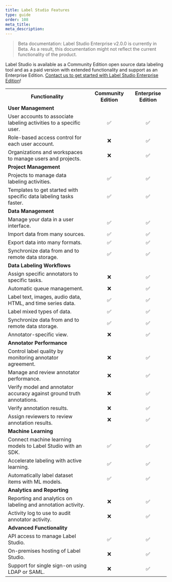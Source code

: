 ```yaml
---
title: Label Studio Features
type: guide
order: 108
meta_title: 
meta_description: 
---
```


> Beta documentation: Label Studio Enterprise v2.0.0 is currently in Beta. As a result, this documentation might not reflect the current functionality of the product.

Label Studio is available as a Community Edition open source data labeling tool and as a paid version with extended functionality and support as an Enterprise Edition. [Contact us to get started with Label Studio Enterprise Edition](https://heartex.com/)! 


<table>
  <tr>
    <th>Functionality</th>
    <th>Community Edition</th>
    <th>Enterprise Edition</th>
  </tr>
  <tr>
    <td colspan="3"><b>User Management</b></td>
  </tr>
  <tr>
    <td>User accounts to associate labeling activities to a specific user.</td>
    <td style="text-align:center">✅</td>
    <td style="text-align:center">✅</td>
  </tr>
  <tr>
    <td>Role-based access control for each user account.</td>
    <td style="text-align:center">❌</td>
    <td style="text-align:center">✅</td>
  </tr>
  <tr>
    <td>Organizations and workspaces to manage users and projects.</td>
    <td style="text-align:center">❌</td>
    <td style="text-align:center">✅</td>
  </tr>
  <tr>
    <td colspan="3"><b>Project Management</b></td>
  </tr>
  <tr>
    <td>Projects to manage data labeling activities.</td>
    <td style="text-align:center">✅</td>
    <td style="text-align:center">✅</td>
  </tr>
  <tr>
    <td>Templates to get started with specific data labeling tasks faster.</td>
    <td style="text-align:center">✅</td>
    <td style="text-align:center">✅</td>
  </tr>
  <tr>
    <td colspan="3"><b>Data Management</b></td>
  </tr>
  <tr>
    <td>Manage your data in a user interface.</td>
    <td style="text-align:center">✅</td>
    <td style="text-align:center">✅</td>
  </tr>
  <tr>
    <td>Import data from many sources.</td>
    <td style="text-align:center">✅</td>
    <td style="text-align:center">✅</td>
  </tr>
  <tr>
    <td>Export data into many formats. </td>
    <td style="text-align:center">✅</td>
    <td style="text-align:center">✅</td>
  </tr>
  <tr>
    <td>Synchronize data from and to remote data storage.</td>
    <td style="text-align:center">✅</td>
    <td style="text-align:center">✅</td>
  </tr>
  <tr>
    <td colspan="3"><b>Data Labeling Workflows</b></td>
  </tr>
  <tr>
    <td>Assign specific annotators to specific tasks.</td>
    <td style="text-align:center">❌</td>
    <td style="text-align:center">✅</td>
  </tr>
  <tr>
    <td>Automatic queue management.</td>
    <td style="text-align:center">❌</td>
    <td style="text-align:center">✅</td>
  </tr>
  <tr>
    <td>Label text, images, audio data, HTML, and time series data.</td>
    <td style="text-align:center">✅</td>
    <td style="text-align:center">✅</td>
  </tr>
  <tr>
    <td>Label mixed types of data.</td>
    <td style="text-align:center">✅</td>
    <td style="text-align:center">✅</td>
  </tr>
  <tr>
    <td>Synchronize data from and to remote data storage.</td>
    <td style="text-align:center">✅</td>
    <td style="text-align:center">✅</td>
  </tr>
  <tr>
    <td>Annotator-specific view.</td>
    <td style="text-align:center">❌</td>
    <td style="text-align:center">✅</td>
  </tr>
  <tr>
    <td colspan="3"><b>Annotator Performance</b></td>
  </tr>
  <tr>
    <td>Control label quality by monitoring annotator agreement.</td>
    <td style="text-align:center">❌</td>
    <td style="text-align:center">✅</td>
  </tr>
  <tr>
    <td>Manage and review annotator performance.</td>
    <td style="text-align:center">❌</td>
    <td style="text-align:center">✅</td>
  </tr>
  <tr>
    <td>Verify model and annotator accuracy against ground truth annotations.</td>
    <td style="text-align:center">❌</td>
    <td style="text-align:center">✅</td>
  </tr>
  <tr>
    <td>Verify annotation results.</td>
    <td style="text-align:center">❌</td>
    <td style="text-align:center">✅</td>
  </tr>
  <tr>
    <td>Assign reviewers to review annotation results.</td>
    <td style="text-align:center">❌</td>
    <td style="text-align:center">✅</td>
  </tr>
  <tr>
    <td colspan="3"><b>Machine Learning</b></td>
  </tr>
  <tr>
    <td>Connect machine learning models to Label Studio with an SDK.</td>
    <td style="text-align:center">✅</td>
    <td style="text-align:center">✅</td>
  </tr>
  <tr>
    <td>Accelerate labeling with active learning.</td>
    <td style="text-align:center">✅</td>
    <td style="text-align:center">✅</td>
  </tr>
  <tr>
    <td>Automatically label dataset items with ML models.</td>
    <td style="text-align:center">✅</td>
    <td style="text-align:center">✅</td>
  </tr>
  <tr>
    <td colspan="3"><b>Analytics and Reporting</b></td>
  </tr>
  <tr>
    <td>Reporting and analytics on labeling and annotation activity.</td>
    <td style="text-align:center">❌</td>
    <td style="text-align:center">✅</td>
  </tr>
  <tr>
    <td>Activity log to use to audit annotator activity.</td>
    <td style="text-align:center">❌</td>
    <td style="text-align:center">✅</td>
  </tr>
  <tr>
    <td colspan="3"><b>Advanced Functionality</b></td>
  </tr>
  <tr>
    <td>API access to manage Label Studio.</td>
    <td style="text-align:center">✅</td>
    <td style="text-align:center">✅</td>
  </tr>
  <tr>
    <td>On-premises hosting of Label Studio.</td>
    <td style="text-align:center">❌</td>
    <td style="text-align:center">✅</td>
  </tr>
  <tr>
    <td>Support for single sign-on using LDAP or SAML. </td>
    <td style="text-align:center">❌</td>
    <td style="text-align:center">✅</td>
  </tr>
</table>

